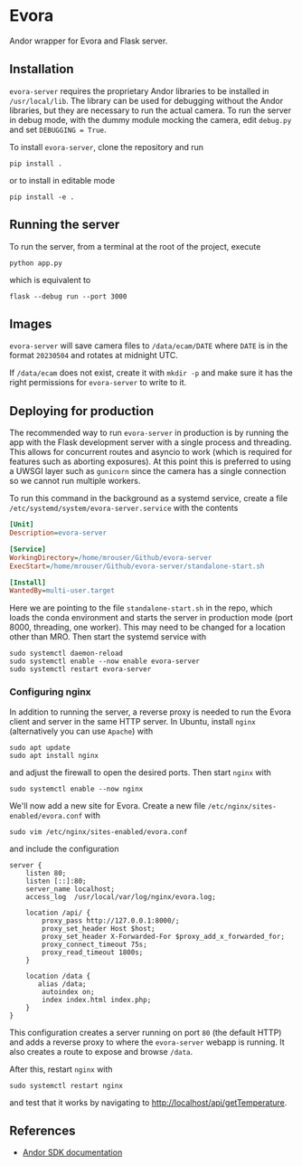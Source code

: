 # Evora

Andor wrapper for Evora and Flask server.

## Installation

`evora-server` requires the proprietary Andor libraries to be installed in `/usr/local/lib`. The library can be used for debugging without the Andor libraries, but they are necessary to run the actual camera. To run the server in debug mode, with the dummy module mocking the camera, edit `debug.py` and set `DEBUGGING = True`.

To install `evora-server`, clone the repository and run

```console
pip install .
```

or to install in editable mode

```console
pip install -e .
```

## Running the server

To run the server, from a terminal at the root of the project, execute

```console
python app.py
```

which is equivalent to

```console
flask --debug run --port 3000
```



## Images

`evora-server` will save camera files to `/data/ecam/DATE` where `DATE` is in the format `20230504` and rotates at midnight UTC.

If `/data/ecam` does not exist, create it with `mkdir -p` and make sure it has the right permissions for `evora-server` to write to it.

## Deploying for production

The recommended way to run `evora-server` in production is by running the app with the Flask development server with a single process and threading. This allows for concurrent routes and asyncio to work (which is required for features such as aborting exposures). At this point this is preferred to using a UWSGI layer such as `gunicorn` since the camera has a single connection so we cannot run multiple workers.

To run this command in the background as a systemd service, create a file `/etc/systemd/system/evora-server.service` with the contents

```ini
[Unit]
Description=evora-server

[Service]
WorkingDirectory=/home/mrouser/Github/evora-server
ExecStart=/home/mrouser/Github/evora-server/standalone-start.sh

[Install]
WantedBy=multi-user.target
```

Here we are pointing to the file `standalone-start.sh` in the repo, which loads the conda environment and starts the server in production mode (port 8000, threading, one worker). This may need to be changed for a location other than MRO. Then start the systemd service with

```console
sudo systemctl daemon-reload
sudo systemctl enable --now enable evora-server
sudo systemctl restart evora-server
```

### Configuring nginx

In addition to running the server, a reverse proxy is needed to run the Evora client and server in the same HTTP server. In Ubuntu, install `nginx` (alternatively you can use `Apache`) with

```console
sudo apt update
sudo apt install nginx
```

and adjust the firewall to open the desired ports. Then start `nginx` with

```console
sudo systemctl enable --now nginx
```

We'll now add a new site for Evora. Create a new file `/etc/nginx/sites-enabled/evora.conf` with

```console
sudo vim /etc/nginx/sites-enabled/evora.conf
```

and include the configuration

```nginx
server {
    listen 80;
    listen [::]:80;
    server_name localhost;
    access_log  /usr/local/var/log/nginx/evora.log;

    location /api/ {
        proxy_pass http://127.0.0.1:8000/;
        proxy_set_header Host $host;
        proxy_set_header X-Forwarded-For $proxy_add_x_forwarded_for;
        proxy_connect_timeout 75s;
        proxy_read_timeout 1800s;
    }

    location /data {
       alias /data;
        autoindex on;
        index index.html index.php;
    }
}
```

This configuration creates a server running on port `80` (the default HTTP) and adds a reverse proxy to where the `evora-server` webapp is running. It also creates a route to expose and browse `/data`.

After this, restart `nginx` with

```console
sudo systemctl restart nginx
```

and test that it works by navigating to [http://localhost/api/getTemperature](http://localhost/api/getTemperature).

## References

- [Andor SDK documentation](https://neurophysics.ucsd.edu/Manuals/Andor%20Technology/Andor_Software_Development_Kit.pdf)
